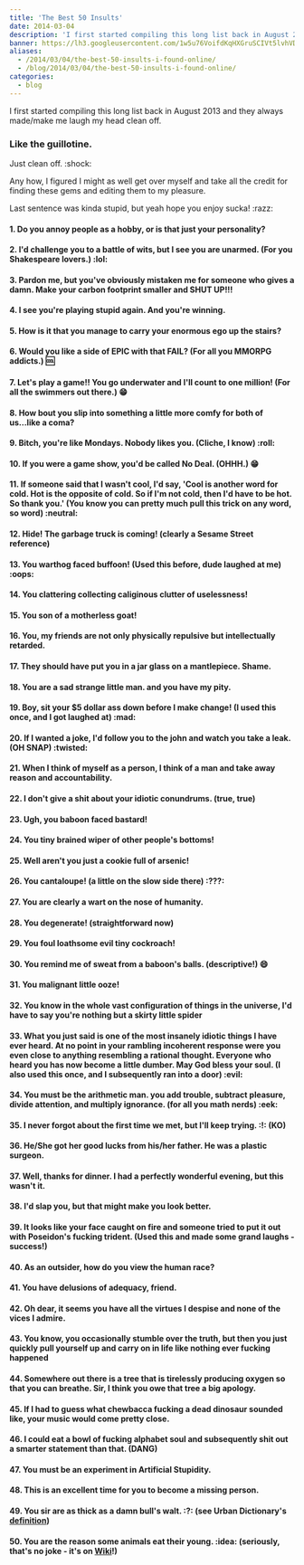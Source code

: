 ```yaml
---
title: 'The Best 50 Insults'
date: 2014-03-04
description: 'I first started compiling this long list back in August 2013 and they always made/make me laugh my head clean off.'
banner: https://lh3.googleusercontent.com/1w5u76VoifdKqHXGruSCIVt5lvhVDYPdpxxF2MIfMZ5PCMwlNHXLxZmrYFshhdbCSqF-KFICTCuifa2WTuzoqL4janlyD66GHSZne_-4wsrxbhLBWZzmf-vBfg2Cb18_K5DuqFtYB2PRvsFoUtG927cSWgcmKk4w0n4F7VER1x28g0WQneZXdsD5zkXo8j8oZQ_UdWe8pJqoapFPk58dJc7J1G6zZOWCSVoooXQFlI-YsvTX8ePh6VIVHCUgpFzMP5MXJUOLspJ95IZzdqIqLVFHb_6KqnHBLncGV1sirb2S84r-TeyadV71_EIh9f4tcrS5uzgsOjUcH6Jkabglb9Y4M54liIZz_KUAQrCknkflr1aozRDiXaowJrptZDjTezkZ8vhr4VSmqoqcIlJ4KHodJb42BICONKUkmi_s_8HPNts9HmqKQJtrH0TGtdSpovkkzTWbkiVMBZnv7EuAYm2lXUS6hYIqipc70Rp0IJuYVt71RtDc03gUZfJhbF7MMStOlgD6MCUKLJQhr4k9LRlwa85fUInoHnb6Dwi-6-PeMSk1Y1Mxj9Qw-ZDKH0Al4ufKVnvm8yhTYGFV8lMCjmzKwViFxfx9iC-l5nRXDkJ9QUTe55EXoBanbWqKwkdq=w1140-h500-no
aliases:
  - /2014/03/04/the-best-50-insults-i-found-online/
  - /blog/2014/03/04/the-best-50-insults-i-found-online/
categories:
  - blog
---
```


I first started compiling this long list back in August 2013 and they always made/make me laugh my head clean off.

### Like the guillotine.

Just clean off. :shock:

Any how, I figured I might as well get over myself and take all the credit for finding these gems and editing them to my pleasure.

Last sentence was kinda stupid, but yeah hope you enjoy sucka! :razz:

#### 1. Do you annoy people as a hobby, or is that just your personality?

#### 2. I'd challenge you to a battle of wits, but I see you are unarmed. (For you Shakespeare lovers.) :lol:

#### 3. Pardon me, but you've obviously mistaken me for someone who gives a damn. Make your carbon footprint smaller and SHUT UP!!!

#### 4. I see you're playing stupid again. And you're winning.

#### 5. How is it that you manage to carry your enormous ego up the stairs?

#### 6. Would you like a side of EPIC with that FAIL? (For all you MMORPG addicts.) :cool:

#### 7. Let's play a game!! You go underwater and I'll count to one million! (For all the swimmers out there.) :grin:

#### 8. How bout you slip into something a little more comfy for both of us...like a coma?

#### 9. Bitch, you're like Mondays. Nobody likes you. (Cliche, I know) :roll:

#### 10. If you were a game show, you'd be called No Deal. (OHHH.) 😁

#### 11. If someone said that I wasn't cool, I'd say, 'Cool is another word for cold. Hot is the opposite of cold. So if I'm not cold, then I'd have to be hot. So thank you.' (You know you can pretty much pull this trick on any word, so word) :neutral:

#### 12. Hide! The garbage truck is coming! (clearly a Sesame Street reference)

#### 13. You warthog faced buffoon! (Used this before, dude laughed at me) :oops:

#### 14. You clattering collecting caliginous clutter of uselessness!

#### 15. You son of a motherless goat!

#### 16. You, my friends are not only physically repulsive but intellectually retarded.

#### 17. They should have put you in a jar glass on a mantlepiece. Shame.

#### 18. You are a sad strange little man. and you have my pity.

#### 19. Boy, sit your \$5 dollar ass down before I make change! (I used this once, and I got laughed at) :mad:

#### 20. If I wanted a joke, I'd follow you to the john and watch you take a leak. (OH SNAP) :twisted:

#### 21. When I think of myself as a person, I think of a man and take away reason and accountability.

#### 22. I don't give a shit about your idiotic conundrums. (true, true)

#### 23. Ugh, you baboon faced bastard!

#### 24. You tiny brained wiper of other people's bottoms!

#### 25. Well aren't you just a cookie full of arsenic!

#### 26. You cantaloupe! (a little on the slow side there) :???:

#### 27. You are clearly a wart on the nose of humanity.

#### 28. You degenerate! (straightforward now)

#### 29. You foul loathsome evil tiny cockroach!

#### 30. You remind me of sweat from a baboon's balls. (descriptive!) :smile:

#### 31. You malignant little ooze!

#### 32. You know in the whole vast configuration of things in the universe, I'd have to say you're nothing but a skirty little spider

#### 33. What you just said is one of the most insanely idiotic things I have ever heard. At no point in your rambling incoherent response were you even close to anything resembling a rational thought. Everyone who heard you has now become a little dumber. May God bless your soul. (I also used this once, and I subsequently ran into a door) :evil:

#### 34. You must be the arithmetic man. you add trouble, subtract pleasure, divide attention, and multiply ignorance. (for all you math nerds) :eek:

#### 35. I never forgot about the first time we met, but I'll keep trying. :!: (KO)

#### 36. He/She got her good lucks from his/her father. He was a plastic surgeon.

#### 37. Well, thanks for dinner. I had a perfectly wonderful evening, but this wasn't it.

#### 38. I'd slap you, but that might make you look better.

#### 39. It looks like your face caught on fire and someone tried to put it out with Poseidon's fucking trident. (Used this and made some grand laughs - success!)

#### 40. As an outsider, how do you view the human race?

#### 41. You have delusions of adequacy, friend.

#### 42. Oh dear, it seems you have all the virtues I despise and none of the vices I admire.

#### 43. You know, you occasionally stumble over the truth, but then you just quickly pull yourself up and carry on in life like nothing ever fucking happened

#### 44. Somewhere out there is a tree that is tirelessly producing oxygen so that you can breathe. Sir, I think you owe that tree a big apology.

#### 45. If I had to guess what chewbacca fucking a dead dinosaur sounded like, your music would come pretty close.

#### 46. I could eat a bowl of fucking alphabet soul and subsequently shit out a smarter statement than that. (DANG)

#### 47. You must be an experiment in Artificial Stupidity.

#### 48. This is an excellent time for you to become a missing person.

#### 49. You sir are as thick as a damn bull's walt. :?: (see Urban Dictionary's [definition](https://www.urbandictionary.com/define.php?term=bull%20walt))

#### 50. You are the reason some animals eat their young. :idea: (seriously, that's no joke - it's on [Wiki](<//en.wikipedia.org/wiki/Infanticide_(zoology)>)!)
